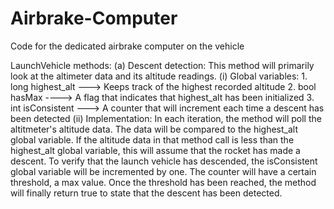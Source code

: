 # Airbrake-Computer
Code for the dedicated airbrake computer on the vehicle

LaunchVehicle methods: 
    (a) Descent detection: This method will primarily look at the altimeter data and its altitude readings. 
        (i) Global variables:
            1.  long highest_alt ---> Keeps track of the highest recorded altitude
            2.  bool hasMax ----> A flag that indicates that highest_alt has been initialized
            3.  int isConsistent ---> A counter that will increment each time a descent has been detected
        (ii) Implementation:
            In each iteration, the method will poll the altitmeter's altitude data. The data will be compared
            to the highest_alt global variable. If the altitude data in that method call is less than the 
            highest_alt global variable, this will assume that the rocket has made a descent. To verify that 
            the launch vehicle has descended, the isConsistent global variable will be incremented by one. 
            The counter will have a certain threshold, a max value. Once the threshold has been reached, 
            the method will finally return true to state that the descent has been detected.  